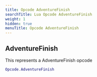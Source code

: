 ```yaml
---
title: Opcode AdventureFinish
searchTitle: Lua Opcode AdventureFinish
weight: 1
hidden: true
menuTitle: Opcode AdventureFinish
---
```

## AdventureFinish

This represents a AdventureFinish opcode
```lua
Opcode.AdventureFinish
```
